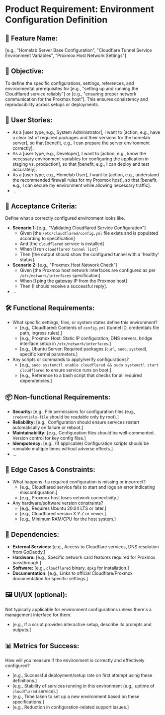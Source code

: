 # Product Requirement: Environment Configuration Definition

## 🧩 Feature Name:
[e.g., "Homelab Server Base Configuration", "Cloudflare Tunnel Service Environment Variables", "Proxmox Host Network Settings"]

## 🎯 Objective:
To define the specific configurations, settings, references, and environmental prerequisites for [e.g., "setting up and running the Cloudflared service reliably"] or [e.g., "ensuring proper network communication for the Proxmox host"]. This ensures consistency and reproducibility across setups or deployments.

## 👤 User Stories:
- As a [user type, e.g., System Administrator], I want to [action, e.g., have a clear list of required packages and their versions for the homelab server], so that [benefit, e.g., I can prepare the server environment correctly].
- As a [user type, e.g., Developer], I want to [action, e.g., know the necessary environment variables for configuring the application in staging vs. production], so that [benefit, e.g., I can deploy and test accurately].
- As a [user type, e.g., Homelab User], I want to [action, e.g., understand the recommended firewall rules for my Proxmox host], so that [benefit, e.g., I can secure my environment while allowing necessary traffic].
- ...

## 🔁 Acceptance Criteria:
Define what a correctly configured environment looks like.
- **Scenario 1:** [e.g., "Validating Cloudflared Service Configuration"]
  - Given [the `/etc/cloudflared/config.yml` file exists and is populated according to specification]
  - And [the `cloudflared` service is installed]
  - When [I run `cloudflared tunnel list`]
  - Then [the output should show the configured tunnel with a 'healthy' status].
- **Scenario 2:** [e.g., "Proxmox Host Network Check"]
  - Given [the Proxmox host network interfaces are configured as per `/etc/network/interfaces` specification]
  - When [I ping the gateway IP from the Proxmox host]
  - Then [I should receive a successful reply].
- ...

## 🛠️ Functional Requirements:
- What specific settings, files, or system states define this environment?
  - [e.g., Cloudflared: Contents of `config.yml` (tunnel ID, credentials file path, ingress rules).]
  - [e.g., Proxmox Host: Static IP configuration, DNS servers, bridge interface setup in `/etc/network/interfaces`.]
  - [e.g., Ubuntu Server: Required packages (`curl`, `sudo`, `systemd`), specific kernel parameters.]
- Any scripts or commands to apply/verify configurations?
  - [e.g., `sudo systemctl enable cloudflared && sudo systemctl start cloudflared` to ensure service runs on boot.]
  - [e.g., Reference to a bash script that checks for all required dependencies.]

## 📦 Non-functional Requirements:
- **Security:** [e.g., File permissions for configuration files (e.g., `credentials-file` should be readable only by root).]
- **Reliability:** [e.g., Configuration should ensure services restart automatically on failure or reboot.]
- **Maintainability:** [e.g., Configuration files should be well-commented. Version control for key config files.]
- **Idempotency:** [e.g., (If applicable) Configuration scripts should be runnable multiple times without adverse effects.]
- ...

## 🧪 Edge Cases & Constraints:
- What happens if a required configuration is missing or incorrect?
  - [e.g., Cloudflared service fails to start and logs an error indicating misconfiguration.]
  - [e.g., Proxmox host loses network connectivity.]
- Any hardware/software version constraints?
  - [e.g., Requires Ubuntu 20.04 LTS or later.]
  - [e.g., Cloudflared version X.Y.Z or newer.]
  - [e.g., Minimum RAM/CPU for the host system.]

## 🔗 Dependencies:
- **External Services:** [e.g., Access to Cloudflare services, DNS resolution from GoDaddy.]
- **Hardware:** [e.g., Specific network card features required for Proxmox passthrough.]
- **Software:** [e.g., `cloudflared` binary, `dpkg` for installation.]
- **Documentation:** [e.g., Links to official Cloudflare/Proxmox documentation for specific settings.]

## 🖼️ UI/UX (optional):
Not typically applicable for environment configurations unless there's a management interface for them.
- [e.g., If a script provides interactive setup, describe its prompts and outputs.]

## 📊 Metrics for Success:
How will you measure if the environment is correctly and effectively configured?
- [e.g., Successful deployment/setup rate on first attempt using these definitions.]
- [e.g., Stability of services running in this environment (e.g., uptime of `cloudflared` service).]
- [e.g., Time taken to set up a new environment based on these specifications.]
- [e.g., Reduction in configuration-related support issues.]
